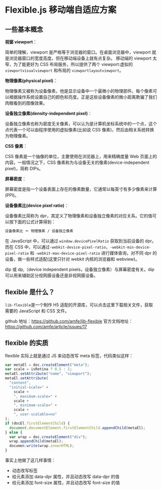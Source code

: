 # Flexible.js 移动端自适应方案

## 一些基本概念

**视窗 viewport**：

简单的理解，viewport 是严格等于浏览器的窗口。在桌面浏览器中，viewport 就是浏览器窗口的宽度高度。但在移动端设备上就有点复杂。
移动端的 viewport 太窄，为了能更好为 CSS 布局服务，所以提供了两个 viewport:虚拟的 `viewportvisualviewport` 和布局的 `viewportlayoutviewport`。

**物理像素(physical pixel)**：

物理像素又被称为设备像素，他是显示设备中一个最微小的物理部件。每个像素可以根据操作系统设置自己的颜色和亮度。正是这些设备像素的微小距离欺骗了我们肉眼看到的图像效果。

**设备独立像素(density-independent pixel)**：

设备独立像素也称为密度无关像素，可以认为是计算机坐标系统中的一个点，这个点代表一个可以由程序使用的虚拟像素(比如说 CSS 像素)，然后由相关系统转换为物理像素。

**CSS 像素**：

CSS 像素是一个抽像的单位，主要使用在浏览器上，用来精确度量 Web 页面上的内容。一般情况之下，CSS 像素称为与设备无关的像素(device-independent pixel)，简称 DIPs。

**屏幕密度**：

屏幕密度是指一个设备表面上存在的像素数量，它通常以每英寸有多少像素来计算(PPI)。

**设备像素比(device pixel ratio)**：

设备像素比简称为 dpr，其定义了物理像素和设备独立像素的对应关系。它的值可以按下面的公式计算得到：

```html
设备像素比 ＝ 物理像素 / 设备独立像素
```

在 JavaScript 中，可以通过 `window.devicePixelRatio` 获取到当前设备的 dpr。而在 CSS 中，可以通过`-webkit-device-pixel-ratio`，`-webkit-min-device-pixel-ratio` 和 `-webkit-max-device-pixel-ratio` 进行媒体查询，对不同 dpr 的设备，做一些样式适配(这里只针对 webkit 内核的浏览器和 webview)。

dip 或 dp,（device independent pixels，设备独立像素）与屏幕密度有关。dip 可以用来辅助区分视网膜设备还是非视网膜设备。

## flexible 是什么？

`lib-flexible`是一个制作 H5 适配的开源库，可以点击这里下载相关文件，获取需要的 JavaScript 和 CSS 文件。

github 地址：<https://github.com/amfe/lib-flexible>
官方文档地址：<https://github.com/amfe/article/issues/17>

## flexible 的实质

flexible 实际上就是通过 JS 来动态改写 meta 标签，代码类似这样：

```js
var metaEl = doc.createElement("meta");
var scale = isRetina ? 0.5 : 1;
metaEl.setAttribute("name", "viewport");
metaEl.setAttribute(
  "content",
  "initial-scale=" +
    scale +
    ", maximum-scale=" +
    scale +
    ", minimum-scale=" +
    scale +
    ", user-scalable=no"
);
if (docEl.firstElementChild) {
  document.documentElement.firstElementChild.appendChild(metaEl);
} else {
  var wrap = doc.createElement("div");
  wrap.appendChild(metaEl);
  documen.write(wrap.innerHTML);
}
```

事实上他做了这几样事情：

- 动态改写<meta>标签
- 给<html>元素添加 data-dpr 属性，并且动态改写 data-dpr 的值
- 给<html>元素添加 font-size 属性，并且动态改写 font-size 的值
